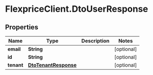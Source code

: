 # FlexpriceClient.DtoUserResponse

## Properties

Name | Type | Description | Notes
------------ | ------------- | ------------- | -------------
**email** | **String** |  | [optional] 
**id** | **String** |  | [optional] 
**tenant** | [**DtoTenantResponse**](DtoTenantResponse.md) |  | [optional] 


